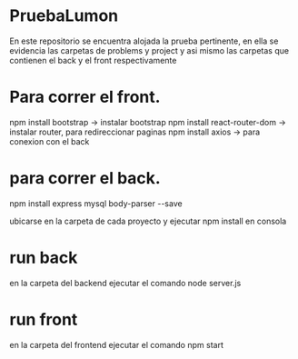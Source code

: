# PruebaLumon
En este repositorio se encuentra alojada la prueba pertinente, en ella se evidencia las carpetas de problems y project y asi mismo las carpetas que contienen el back y el front respectivamente


# Para correr el front.
npm install bootstrap -> instalar bootstrap
npm install react-router-dom -> instalar router, para redireccionar paginas
npm install axios -> para conexion con el back

# para correr el back.
npm install express mysql body-parser --save


ubicarse en la carpeta de cada proyecto y ejecutar npm install en consola

# run back
en la carpeta del backend ejecutar el comando node server.js

# run front
en la carpeta del frontend ejecutar el comando npm start


